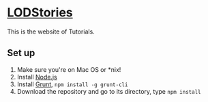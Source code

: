 # [LODStories](http://usc-isi-i2.github.io/KDD17)
This is the website of Tutorials.
## Set up
1. Make sure you're on Mac OS or *nix!
2. Install [Node.js](http://nodejs.org/)
3. Install [Grunt](http://gruntjs.com/), `npm install -g grunt-cli`
4. Download the repository and go to its directory, type `npm install`
